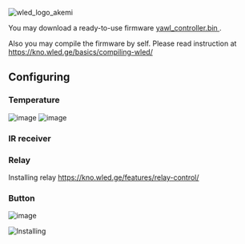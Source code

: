 ![wled_logo_akemi](https://user-images.githubusercontent.com/4923679/149402904-e135a6fa-ae00-4d32-b50a-784e71b2ab5c.jpg)


You may download a ready-to-use firmware [yawl_controller.bin ](firmware/WLED/bin/yawl_controller.bin).

Also you may compile the firmware by self. Please read instruction at https://kno.wled.ge/basics/compiling-wled/


## Configuring

### Temperature
![image](https://user-images.githubusercontent.com/4923679/147888067-b07d6928-13c3-497c-85a1-d10180090272.png)
![image](https://user-images.githubusercontent.com/4923679/148069110-cbfe597f-3612-4c2d-83bb-04ac1af12bcc.png)

### IR receiver
### Relay

Installing relay https://kno.wled.ge/features/relay-control/
### Button
![image](https://user-images.githubusercontent.com/4923679/148069147-21314ace-1a82-47b7-acb2-ea9d739f3b82.png)

![Installing](images/yawl-controller_with_strip_preview.jpg)




